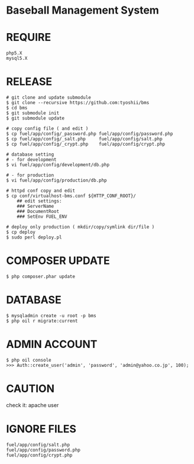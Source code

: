 Baseball Management System
==========================

REQUIRE
=======

    php5.X
    mysql5.X

RELEASE
=======

    # git clone and update submodule
    $ git clone --recursive https://github.com:tyoshii/bms
    $ cd bms
    $ git submodule init
    $ git submodule update

    # copy config file ( and edit )
    $ cp fuel/app/config/_password.php fuel/app/config/password.php
    $ cp fuel/app/config/_salt.php     fuel/app/config/salt.php
    $ cp fuel/app/config/_crypt.php    fuel/app/config/crypt.php

    # database setting
    # - for development
    $ vi fuel/app/config/development/db.php

    # - for production
    $ vi fuel/app/config/production/db.php

    # httpd conf copy and edit
    $ cp conf/virtualhost-bms.conf ${HTTP_CONF_ROOT}/
        ## edit settings:
        ### ServerName
        ### DocumentRoot
        ### SetEnv FUEL_ENV

    # deploy only production ( mkdir/copy/symlink dir/file )
    $ cp deploy
    $ sudo perl deploy.pl

COMPOSER UPDATE
===============

    $ php composer.phar update

DATABASE
========

    $ mysqladmin create -u root -p bms
    $ php oil r migrate:current
    
ADMIN ACCOUNT
=============

    $ php oil console
    >>> Auth::create_user('admin', 'password', 'admin@yahoo.co.jp', 100);

CAUTION
=======

check it:
    apache user

IGNORE FILES
============

    fuel/app/config/salt.php
    fuel/app/config/password.php
    fuel/app/config/crypt.php

